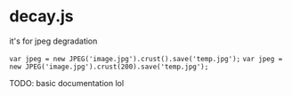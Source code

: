 # decay.js

it's for jpeg degradation

`var jpeg = new JPEG('image.jpg').crust().save('temp.jpg');`
`var jpeg = new JPEG('image.jpg').crust(200).save('temp.jpg');`

TODO: basic documentation lol
